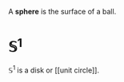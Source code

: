 A **sphere** is the surface of a ball.

# $\mathbb{S}^1$

$\mathbb{S}^1$ is a disk or [[unit circle]].